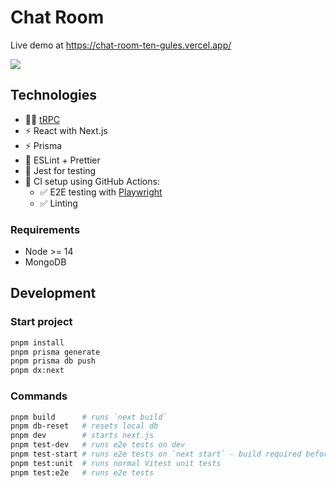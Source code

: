 # Chat Room

Live demo at https://chat-room-ten-gules.vercel.app/

<picture>
  <source media="(prefers-color-scheme: dark)" srcset="https://github.com/Sameer3079/chat-room/actions/workflows/main.yml/badge.svg">
  <source media="(prefers-color-scheme: light)" srcset="https://github.com/Sameer3079/chat-room/actions/workflows/main.yml/badge.svg">
  <img  src="https://github.com/Sameer3079/chat-room/actions/workflows/main.yml/badge.svg">
</picture>

## Technologies

- 🧙‍♂️ [tRPC](https://trpc.io)
- ⚡ React with Next.js
- ⚡ Prisma
- 🎨 ESLint + Prettier
- 🧪 Jest for testing
- 💚 CI setup using GitHub Actions:
  - ✅ E2E testing with [Playwright](https://playwright.dev/)
  - ✅ Linting

### Requirements

- Node >= 14
- MongoDB

## Development

### Start project

```bash
pnpm install
pnpm prisma generate
pnpm prisma db push
pnpm dx:next
```

### Commands

```bash
pnpm build      # runs `next build`
pnpm db-reset   # resets local db
pnpm dev        # starts next.js
pnpm test-dev   # runs e2e tests on dev
pnpm test-start # runs e2e tests on `next start` - build required before
pnpm test:unit  # runs normal Vitest unit tests
pnpm test:e2e   # runs e2e tests
```
